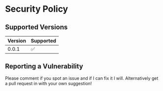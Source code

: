 # Security Policy

## Supported Versions

| Version | Supported          |
| ------- | ------------------ |
| 0.0.1   | :white_check_mark: |

## Reporting a Vulnerability

Please comment if you spot an issue and if I can fix it I will. Alternatively get a pull request in with your own suggestion!
